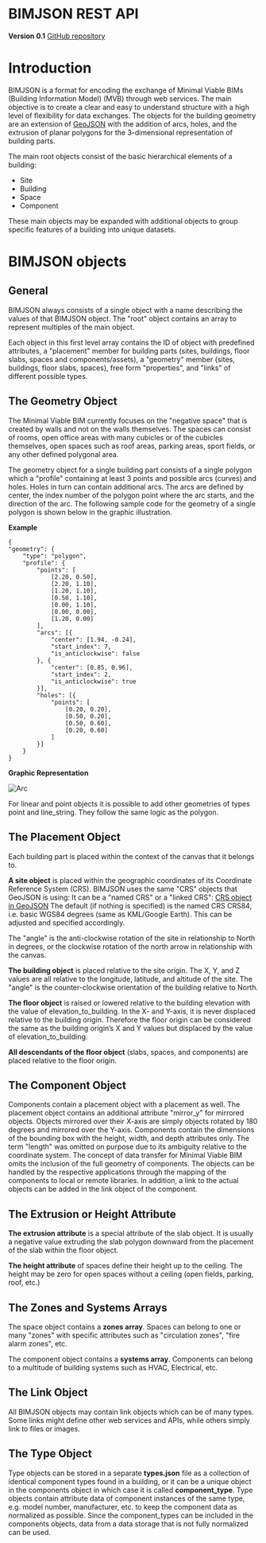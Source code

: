 # BIMJSON REST API

**Version 0.1**
[GitHub repository](https://github.com/vdubya/BIMJSON)

# Introduction

BIMJSON is a format for encoding the exchange of Minimal Viable BIMs (Building Information Model) (MVB) through web services. The main objective is to create a clear and easy to understand structure with a high level of flexibility for data exchanges. The objects for the building geometry are an extension of [GeoJSON](http://geojson.org/) with the addition of arcs, holes, and the extrusion of planar polygons for the 3-dimensional representation of building parts.

The main root objects consist of the basic hierarchical elements of a building:

- Site
- Building
- Space
- Component

These main objects may be expanded with additional objects to group specific features of a building into unique datasets.

# BIMJSON objects

## General

BIMJSON always consists of a single object with a name describing the values of that BIMJSON object. The "root" object contains an array to represent multiples of the main object.

Each object in this first level array contains the ID of object with predefined attributes, a "placement" member for building parts (sites, buildings, floor slabs, spaces and components/assets), a "geometry" member (sites, buildings, floor slabs, spaces), free form "properties", and "links" of different possible types.

## The Geometry Object

The Minimal Viable BIM currently focuses on the "negative space" that is created by walls and not on the walls themselves. The spaces can consist of rooms, open office areas with many cubicles or of the cubicles themselves, open spaces such as roof areas, parking areas, sport fields, or any other defined polygonal area.

The geometry object for a single building part consists of a single polygon which a "profile" containing at least 3 points and possible arcs (curves) and holes. Holes in turn can contain additional arcs. The arcs are defined by center, the index number of the polygon point where the arc starts, and the direction of the arc. The following sample code for the geometry of a single polygon is shown below in the graphic illustration.

**Example**

	{
	"geometry": {
		"type": "polygon",
		"profile": {
			"points": [
				[2.20, 0.50],
				[2.20, 1.10],
				[1.20, 1.10],
				[0.50, 1.10],
				[0.00, 1.10],
				[0.00, 0.00],
				[1.20, 0.00]
			],
			"arcs": [{
				"center": [1.94, -0.24],
				"start_index": 7,
				"is_anticlockwise": false
			}, {
				"center": [0.85, 0.96],
				"start_index": 2,
				"is_anticlockwise": true
			}],
			"holes": [{
				"points": [
					[0.20, 0.20],
					[0.50, 0.20],
					[0.50, 0.60],
					[0.20, 0.60]
				]
			}]
		}
	}
**Graphic Representation**


![Arc](https://www.onuma.com/transfer/ArcDiagram.png)

For linear and point objects it is possible to add other geometries of types point and line_string. They follow the same logic as the polygon.

## The Placement Object

Each building part is placed within the context of the canvas that it belongs to.

**A site object** is placed within the geographic coordinates of its Coordinate Reference System (CRS). BIMJSON uses the same "CRS" objects that GeoJSON is using: It can be a "named CRS" or a "linked CRS":
[CRS object in GeoJSON](http://geojson.org/geojson-spec.html#coordinate-reference-system-objects)
The default (if nothing is specified) is the named CRS CRS84, i.e. basic WGS84 degrees (same as KML/Google Earth). This can be adjusted and specified accordingly.

The "angle" is the anti-clockwise rotation of the site in relationship to North in degrees, or the clockwise rotation of the north arrow in relationship with the canvas.

**The building object** is placed relative to the site origin. The X, Y, and Z values are all relative to the longitude, latitude, and altitude of the site. The "angle" is the counter-clockwise orientation of the building relative to North.

**The floor object** is raised or lowered relative to the building elevation with the value of elevation_to_building. In the X- and Y-axis, it is never displaced relative to the building origin. Therefore the floor origin can be considered the same as the building origin’s X and Y values but displaced by the value of elevation_to_building.

**All descendants of the floor object** (slabs, spaces, and components) are placed relative to the floor origin.

## The Component Object

Components contain a placement object with a placement as well. The placement object contains an additional attribute "mirror_y" for mirrored objects. Objects mirrored over their X-axis are simply objects rotated by 180 degrees and mirrored over the Y-axis. Components contain the dimensions of the bounding box with the height, width, and depth attributes only. The term "length" was omitted on purpose due to its ambiguity relative to the coordinate system.
The concept of data transfer for Minimal Viable BIM omits the inclusion of the full geometry of components. The objects can be handled by the respective applications through the mapping of the components to local or remote libraries. In addition, a link to the actual objects can be added in the link object of the component.

## The Extrusion or Height Attribute

**The extrusion attribute** is a special attribute of the slab object. It is usually a negative value extruding the slab polygon downward from the placement of the slab within the floor object.

**The height attribute** of spaces define their height up to the ceiling. The height may be zero for open spaces without a ceiling (open fields, parking, roof, etc.)

## The Zones and Systems Arrays

The space object contains a **zones array**. Spaces can belong to one or many "zones" with specific attributes such as "circulation zones", "fire alarm zones", etc.

The component object contains a **systems array**. Components can belong to a multitude of building systems such as HVAC, Electrical, etc.

## The Link Object

All BIMJSON objects may contain link objects which can be of many types. Some links might define other web services and APIs, while others simply link to files or images.

## The Type Object

Type objects can be stored in a separate **types.json** file as a collection of identical component types found in a building, or it can be a unique object in the components object in which case it is called **component_type**. Type objects contain attribute data of component instances of the same type, e.g. model number, manufacturer, etc. to keep the component data as normalized as possible. Since the component_types can be included in the components objects, data from a data storage that is not fully normalized can be used.




















